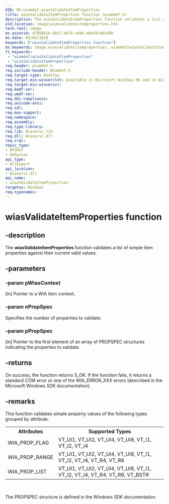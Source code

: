 ```yaml
---
UID: NF:wiamdef.wiasValidateItemProperties
title: wiasValidateItemProperties function (wiamdef.h)
description: The wiasValidateItemProperties function validates a list of simple item properties against their current valid values.
old-location: image\wiasvalidateitemproperties.htm
tech.root: image
ms.assetid: d7858b1b-88cf-4e75-a466-40afdcb01d9b
ms.date: 05/03/2018
keywords: ["wiasValidateItemProperties function"]
ms.keywords: image.wiasvalidateitemproperties, wiamdef/wiasValidateItemProperties, wiasFncs_98dc1f86-1cba-43c0-9f2a-3598701439bc.xml, wiasValidateItemProperties, wiasValidateItemProperties function [Imaging Devices]
f1_keywords:
 - "wiamdef/wiasValidateItemProperties"
 - "wiasValidateItemProperties"
req.header: wiamdef.h
req.include-header: Wiamdef.h
req.target-type: Desktop
req.target-min-winverclnt: Available in Microsoft Windows Me and in Windows XP and later versions of the Windows operating systems.
req.target-min-winversvr: 
req.kmdf-ver: 
req.umdf-ver: 
req.ddi-compliance: 
req.unicode-ansi: 
req.idl: 
req.max-support: 
req.namespace: 
req.assembly: 
req.type-library: 
req.lib: Wiaservc.lib
req.dll: Wiaservc.dll
req.irql: 
topic_type:
- APIRef
- kbSyntax
api_type:
- DllExport
api_location:
- Wiaservc.dll
api_name:
- wiasValidateItemProperties
targetos: Windows
req.typenames: 
---
```


# wiasValidateItemProperties function


## -description


The <b>wiasValidateItemProperties </b>function validates a list of simple item properties against their current valid values.


## -parameters




### -param pWiasContext 
[in]
Pointer to a WIA item context.


### -param nPropSpec

Specifies the number of properties to validate.


### -param pPropSpec 
[in]
Pointer to the first element of an array of PROPSPEC structures indicating the properties to validate.


## -returns



On success, the function returns S_OK. If the function fails, it returns a standard COM error or one of the WIA_ERROR_XXX errors (described in the Microsoft Windows SDK documentation).




## -remarks



This function validates simple property values of the following types grouped by attribute.

<table>
<tr>
<th>Attributes</th>
<th>Supported Types</th>
</tr>
<tr>
<td>
WIA_PROP_FLAG

</td>
<td>
VT_UI1, VT_UI2, VT_UI4, VT_UI8, VT_I1, VT_I2, VT_I4

</td>
</tr>
<tr>
<td>
WIA_PROP_RANGE

</td>
<td>
VT_UI1, VT_UI2, VT_UI4, VT_UI8, VT_I1, VT_I2, VT_I4, VT_R4, VT_R8

</td>
</tr>
<tr>
<td>
WIA_PROP_LIST

</td>
<td>
VT_UI1, VT_UI2, VT_UI4, VT_UI8, VT_I1, VT_I2, VT_I4, VT_R4, VT_R8, VT_BSTR

</td>
</tr>
</table>
 

The PROPSPEC structure is defined in the Windows SDK documentation.



